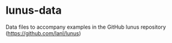 # lunus-data
Data files to accompany examples in the GitHub lunus repository (https://github.com/lanl/lunus)
